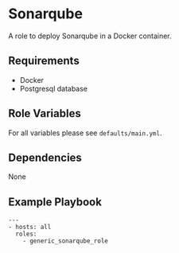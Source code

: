 Sonarqube
=========

A role to deploy Sonarqube in a Docker container.

Requirements
------------

- Docker
- Postgresql database

Role Variables
--------------

For all variables please see `defaults/main.yml`.


Dependencies
------------

None

Example Playbook
----------------

    ---
    - hosts: all
      roles:
        - generic_sonarqube_role